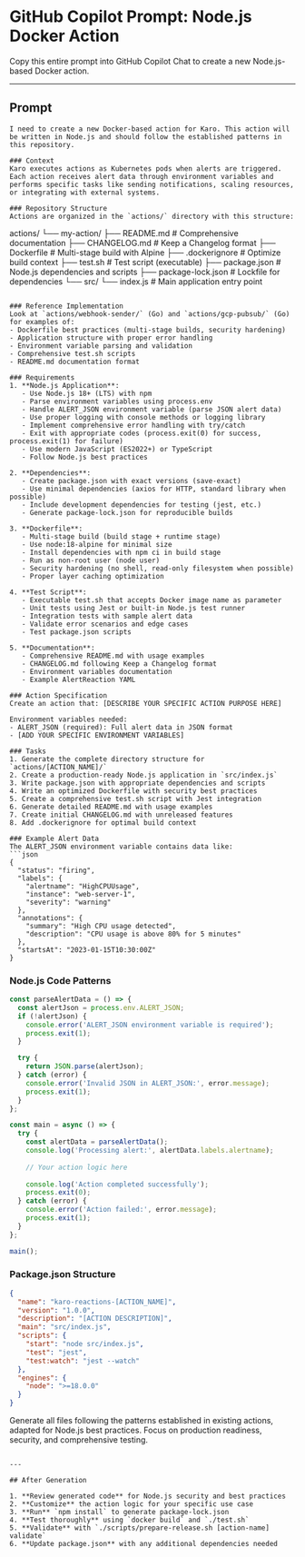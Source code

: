 # GitHub Copilot Prompt: Node.js Docker Action

Copy this entire prompt into GitHub Copilot Chat to create a new Node.js-based Docker action.

---

## Prompt

```
I need to create a new Docker-based action for Karo. This action will be written in Node.js and should follow the established patterns in this repository.

### Context
Karo executes actions as Kubernetes pods when alerts are triggered. Each action receives alert data through environment variables and performs specific tasks like sending notifications, scaling resources, or integrating with external systems.

### Repository Structure
Actions are organized in the `actions/` directory with this structure:
```
actions/
└── my-action/
    ├── README.md          # Comprehensive documentation
    ├── CHANGELOG.md       # Keep a Changelog format
    ├── Dockerfile         # Multi-stage build with Alpine
    ├── .dockerignore      # Optimize build context
    ├── test.sh           # Test script (executable)
    ├── package.json       # Node.js dependencies and scripts
    ├── package-lock.json  # Lockfile for dependencies
    └── src/
        └── index.js       # Main application entry point
```

### Reference Implementation
Look at `actions/webhook-sender/` (Go) and `actions/gcp-pubsub/` (Go) for examples of:
- Dockerfile best practices (multi-stage builds, security hardening)
- Application structure with proper error handling
- Environment variable parsing and validation
- Comprehensive test.sh scripts
- README.md documentation format

### Requirements
1. **Node.js Application**:
   - Use Node.js 18+ (LTS) with npm
   - Parse environment variables using process.env
   - Handle ALERT_JSON environment variable (parse JSON alert data)
   - Use proper logging with console methods or logging library
   - Implement comprehensive error handling with try/catch
   - Exit with appropriate codes (process.exit(0) for success, process.exit(1) for failure)
   - Use modern JavaScript (ES2022+) or TypeScript
   - Follow Node.js best practices

2. **Dependencies**:
   - Create package.json with exact versions (save-exact)
   - Use minimal dependencies (axios for HTTP, standard library when possible)
   - Include development dependencies for testing (jest, etc.)
   - Generate package-lock.json for reproducible builds

3. **Dockerfile**:
   - Multi-stage build (build stage + runtime stage)
   - Use node:18-alpine for minimal size
   - Install dependencies with npm ci in build stage
   - Run as non-root user (node user)
   - Security hardening (no shell, read-only filesystem when possible)
   - Proper layer caching optimization

4. **Test Script**:
   - Executable test.sh that accepts Docker image name as parameter
   - Unit tests using Jest or built-in Node.js test runner
   - Integration tests with sample alert data
   - Validate error scenarios and edge cases
   - Test package.json scripts

5. **Documentation**:
   - Comprehensive README.md with usage examples
   - CHANGELOG.md following Keep a Changelog format
   - Environment variables documentation
   - Example AlertReaction YAML

### Action Specification
Create an action that: [DESCRIBE YOUR SPECIFIC ACTION PURPOSE HERE]

Environment variables needed:
- ALERT_JSON (required): Full alert data in JSON format
- [ADD YOUR SPECIFIC ENVIRONMENT VARIABLES]

### Tasks
1. Generate the complete directory structure for `actions/[ACTION_NAME]/`
2. Create a production-ready Node.js application in `src/index.js`
3. Write package.json with appropriate dependencies and scripts
4. Write an optimized Dockerfile with security best practices
5. Create a comprehensive test.sh script with Jest integration
6. Generate detailed README.md with usage examples
7. Create initial CHANGELOG.md with unreleased features
8. Add .dockerignore for optimal build context

### Example Alert Data
The ALERT_JSON environment variable contains data like:
```json
{
  "status": "firing",
  "labels": {
    "alertname": "HighCPUUsage",
    "instance": "web-server-1",
    "severity": "warning"
  },
  "annotations": {
    "summary": "High CPU usage detected",
    "description": "CPU usage is above 80% for 5 minutes"
  },
  "startsAt": "2023-01-15T10:30:00Z"
}
```

### Node.js Code Patterns
```javascript
const parseAlertData = () => {
  const alertJson = process.env.ALERT_JSON;
  if (!alertJson) {
    console.error('ALERT_JSON environment variable is required');
    process.exit(1);
  }

  try {
    return JSON.parse(alertJson);
  } catch (error) {
    console.error('Invalid JSON in ALERT_JSON:', error.message);
    process.exit(1);
  }
};

const main = async () => {
  try {
    const alertData = parseAlertData();
    console.log('Processing alert:', alertData.labels.alertname);
    
    // Your action logic here
    
    console.log('Action completed successfully');
    process.exit(0);
  } catch (error) {
    console.error('Action failed:', error.message);
    process.exit(1);
  }
};

main();
```

### Package.json Structure
```json
{
  "name": "karo-reactions-[ACTION_NAME]",
  "version": "1.0.0",
  "description": "[ACTION DESCRIPTION]",
  "main": "src/index.js",
  "scripts": {
    "start": "node src/index.js",
    "test": "jest",
    "test:watch": "jest --watch"
  },
  "engines": {
    "node": ">=18.0.0"
  }
}
```

Generate all files following the patterns established in existing actions, adapted for Node.js best practices. Focus on production readiness, security, and comprehensive testing.
```

---

## After Generation

1. **Review generated code** for Node.js security and best practices
2. **Customize** the action logic for your specific use case
3. **Run** `npm install` to generate package-lock.json
4. **Test thoroughly** using `docker build` and `./test.sh`
5. **Validate** with `./scripts/prepare-release.sh [action-name] validate`
6. **Update package.json** with any additional dependencies needed